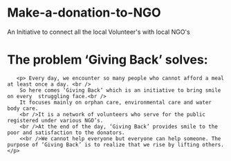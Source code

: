 # Make-a-donation-to-NGO
An Initiative to connect all the local Volunteer's with local NGO's


 # The problem ‘Giving Back’ solves:
 
       <p> Every day, we encounter so many people who cannot afford a meal at least once a day. <br />
        So here comes ‘Giving Back’ which is an initiative to bring smile on every  struggling face.<br />
        It focuses mainly on orphan care, environmental care and water body care.
        <br />It is a network of volunteers who serve for the public registered under various NGO’s. 
        <br />At the end of the day, ‘Giving Back’ provides smile to the poor and satisfaction to the donators.
        <<br />We cannot help everyone but everyone can help someone. The purpose of ‘Giving Back’ is to realize that we rise by lifting others.</p>
        

